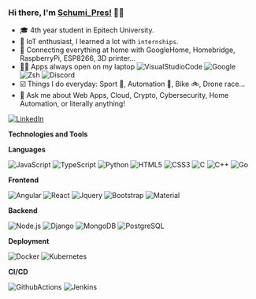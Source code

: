 ### Hi there, I'm [Schumi_Pres!](https://github.com/Schumi-Pres) 👋🏽


-   🎓 4th year student in Epitech University.
-   🚨 IoT enthusiast, I learned a lot with `internships`.
-   🏡 Connecting everything at home with GoogleHome, Homebridge, RaspberryPi, ESP8266, 3D printer...
-   👨‍💻 Apps always open on my laptop ![VisualStudioCode](https://img.shields.io/badge/-VSCode-000000?style=flat&logo=visual-studio-code) ![Google](https://img.shields.io/badge/-Google-000000?style=flat&logo=google) ![Zsh](https://img.shields.io/badge/-Zsh-000000?style=flat&logo=gnu-bash) ![Discord](https://img.shields.io/badge/-Discord-000000?style=flat&logo=discord)
-   ☑️ Things I do everyday: Sport 🏀, Automation 🤖, Bike 🚲, Drone race...
-   📨 Ask me about Web Apps, Cloud, Crypto, Cybersecurity, Home Automation, or literally anything!

[![LinkedIn](https://img.shields.io/badge/-LinkedIn-0077B5?style=for-the-badge&logo=linkedin)](https://www.linkedin.com/in/mattis-litot-181317198/)

**Technologies and Tools**

**Languages**

![JavaScript](https://img.shields.io/badge/-JavaScript-000000?style=flat&logo=javascript)
![TypeScript](https://img.shields.io/badge/-TypeScript-000000?style=flat&logo=typescript)
![Python](https://img.shields.io/badge/-Python-000000?style=flat&logo=python)
![HTML5](https://img.shields.io/badge/-HTML5-000000?style=flat&logo=HTML5)
![CSS3](https://img.shields.io/badge/-CSS3-000000?style=flat&logo=CSS3)
![C](https://img.shields.io/badge/-C-000000?style=flat&logo=C)
![C++](https://img.shields.io/badge/-C++-000000?style=flat&logo=C++)
![Go](https://img.shields.io/badge/-Go-000000?style=flat&logo=Go)

**Frontend**

![Angular](https://img.shields.io/badge/-Angular-000000?style=flat&logo=angular)
![React](https://img.shields.io/badge/-React-000000?style=flat&logo=react)
![Jquery](https://img.shields.io/badge/-Jquery-000000?style=flat&logo=jquery)
![Bootstrap](https://img.shields.io/badge/-Bootstrap-000000?style=flat&logo=bootstrap)
![Material](https://img.shields.io/badge/-Material-000000?style=flat&logo=material-ui)

**Backend**

![Node.js](https://img.shields.io/badge/-Node.js-000000?style=flat&logo=node.js)
![Django](https://img.shields.io/badge/-Django-000000?style=flat&logo=django)
![MongoDB](https://img.shields.io/badge/-Mongodb-000000?style=flat&logo=mongodb)
![PostgreSQL](https://img.shields.io/badge/-Postgresql-000000?style=flat&logo=postgresql)

**Deployment**

![Docker](https://img.shields.io/badge/-Docker-000000?style=flat&logo=docker)
![Kubernetes](https://img.shields.io/badge/-Kubernetes-000000?style=flat&logo=kubernetes)

**CI/CD**

![GithubActions](https://img.shields.io/badge/-Github%20Actions-000000?style=flat&logo=github-actions)
![Jenkins](https://img.shields.io/badge/-Jenkins-000000?style=flat&logo=jenkins)

